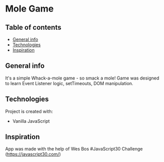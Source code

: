# Mole Game

## Table of contents
* [General info](#general-info)
* [Technologies](#technologies)
* [Inspiration](#inspiration)

## General info
It's a simple Whack-a-mole game - so smack a mole! Game was designed to learn Event Listener logic, setTimeouts, DOM manipulation.
	
## Technologies
Project is created with:
* Vanilla JavaScript

## Inspiration
App was made with the help of Wes Bos #JavaScript30 Challenge 
(https://javascript30.com/)
